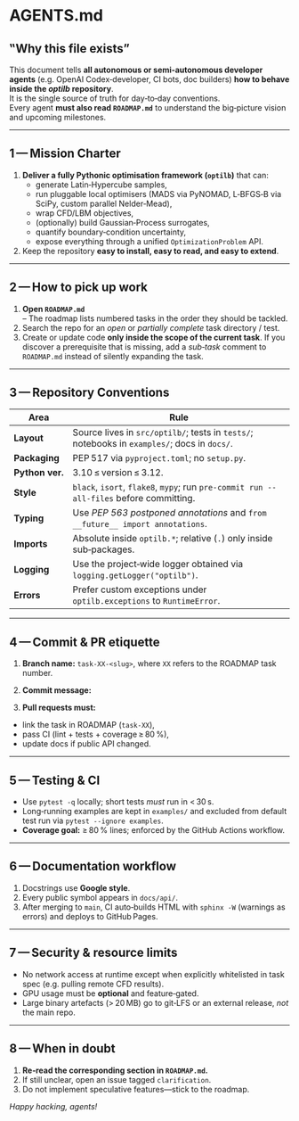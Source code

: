 # AGENTS.md

## ‟Why this file exists”
This document tells **all autonomous or semi‑autonomous developer agents** (e.g. OpenAI Codex‑developer, CI bots, doc builders) **how to behave inside the *optilb* repository**.  
It is the single source of truth for day‑to‑day conventions.  
Every agent **must also read `ROADMAP.md`** to understand the big‑picture vision and upcoming milestones.

---

## 1 — Mission Charter
1. **Deliver a fully Pythonic optimisation framework (`optilb`)** that can:
   - generate Latin‑Hypercube samples,
   - run pluggable local optimisers (MADS via PyNOMAD, L‑BFGS‑B via SciPy, custom parallel Nelder‑Mead),
   - wrap CFD/LBM objectives,
   - (optionally) build Gaussian‑Process surrogates,
   - quantify boundary‑condition uncertainty,
   - expose everything through a unified `OptimizationProblem` API.
2. Keep the repository **easy to install, easy to read, and easy to extend**.

---

## 2 — How to pick up work
1. **Open `ROADMAP.md`**  
   – The roadmap lists numbered tasks in the order they should be tackled.  
2. Search the repo for an *open* or *partially complete* task directory / test.  
3. Create or update code **only inside the scope of the current task**. If you discover a prerequisite that is missing, add a *sub‑task* comment to `ROADMAP.md` instead of silently expanding the task.

---

## 3 — Repository Conventions
| Area | Rule |
|------|------|
| **Layout** | Source lives in `src/optilb/`; tests in `tests/`; notebooks in `examples/`; docs in `docs/`. |
| **Packaging** | PEP 517 via `pyproject.toml`; no `setup.py`. |
| **Python ver.** | 3.10 ≤ version ≤ 3.12. |
| **Style** | `black`, `isort`, `flake8`, `mypy`; run `pre‑commit run --all-files` before committing. |
| **Typing** | Use *PEP 563 postponed annotations* and `from __future__ import annotations`. |
| **Imports** | Absolute inside `optilb.*`; relative (`.`) only inside sub‑packages. |
| **Logging** | Use the project‑wide logger obtained via `logging.getLogger("optilb")`. |
| **Errors** | Prefer custom exceptions under `optilb.exceptions` to `RuntimeError`. |

---

## 4 — Commit & PR etiquette
1. **Branch name:** `task‑XX‑<slug>`, where `XX` refers to the ROADMAP task number.  
2. **Commit message:**  

3. **Pull requests must:**
- link the task in ROADMAP (`task‑XX`),
- pass CI (lint + tests + coverage ≥ 80 %),
- update docs if public API changed.

---

## 5 — Testing & CI
- Use `pytest -q` locally; short tests *must* run in < 30 s.
- Long‑running examples are kept in `examples/` and excluded from default test run via `pytest --ignore examples`.
- **Coverage goal:** ≥ 80 % lines; enforced by the GitHub Actions workflow.

---

## 6 — Documentation workflow
1. Docstrings use **Google style**.  
2. Every public symbol appears in `docs/api/`.  
3. After merging to `main`, CI auto‑builds HTML with `sphinx -W` (warnings as errors) and deploys to GitHub Pages.

---

## 7 — Security & resource limits
- No network access at runtime except when explicitly whitelisted in task spec (e.g. pulling remote CFD results).  
- GPU usage must be **optional** and feature‑gated.  
- Large binary artefacts (> 20 MB) go to git‑LFS or an external release, *not* the main repo.

---

## 8 — When in doubt
1. **Re‑read the corresponding section in `ROADMAP.md`.**  
2. If still unclear, open an issue tagged `clarification`.  
3. Do not implement speculative features—stick to the roadmap.

*Happy hacking, agents!*
